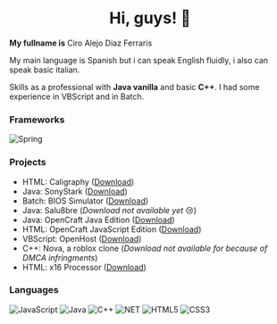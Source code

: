 <h1 align="center">Hi, guys! 👋</h1>

**My fullname is** Ciro Alejo Diaz Ferraris

My main language is Spanish but i can speak English fluidly, i also can speak basic italian.

Skills as a professional with **Java vanilla** and basic **C++**. I had some experience
in VBScript and in Batch.

### Frameworks
![Spring](https://img.shields.io/badge/spring-black?style=for-the-badge&logo=spring)

### Projects
- HTML: Caligraphy ([Download](https://sourceforge.net/projects/ciro2-utilities/files/Caligraphy/))
- Java: SonyStark ([Download](https://sourceforge.net/projects/ciro2-utilities/files/SonyStark/))
- Batch: BIOS Simulator ([Download](https://sourceforge.net/projects/ciro2-utilities/files/BIOS-Simulator/))
- Java: Salu8bre (*Download not available yet* 😢)
- Java: OpenCraft Java Edition ([Download](https://github.com/OpenCraft-Studios/Java-Edition))
- HTML: OpenCraft JavaScript Edition ([Download](https://github.com/OpenCraft-Studios/JavaScript-Edition))
- VBScript: OpenHost ([Download](https://gist.github.com/CiroDOS/346fcc27049edf2265b920f55b7d3993))
- C++: Nova, a roblox clone (*Download not available for because of DMCA infringments*)
- HTML: x16 Processor ([Download](https://gist.github.com/CiroDOS/1ec3baa7121a86b29695be9e28b729d9))

### Languages
![JavaScript](https://img.shields.io/badge/javascript-black?style=for-the-badge&logo=javascript)
![Java](https://img.shields.io/badge/java-black?style=for-the-badge&logo=openjdk)
![C++](https://img.shields.io/badge/c++-black?style=for-the-badge&logo=cplusplus)
![NET](https://img.shields.io/badge/.net-black?style=for-the-badge&logo=.net)
![HTML5](https://img.shields.io/badge/html5-black?style=for-the-badge&logo=html5)
![CSS3](https://img.shields.io/badge/css3-black?style=for-the-badge&logo=css3)

